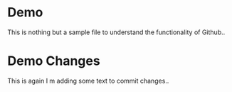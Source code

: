 # Demo 

This is nothing but a sample file to understand the functionality of Github..

# Demo Changes

This is again I m adding some text to commit changes..
